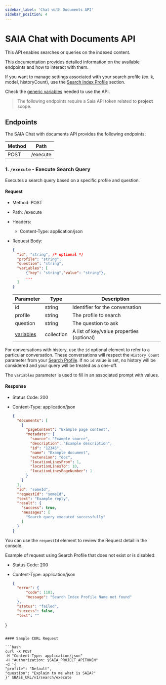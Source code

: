 ```yaml
---
sidebar_label: 'Chat with Documents API'
sidebar_position: 4
---
```


# SAIA Chat with Documents API

This API enables searches or queries on the indexed content. 

This documentation provides detailed information on the available endpoints and how to interact with them. 

If you want to manage settings associated with your search profile (ex. k, model, historyCount), use the [Search Index Profile](../SearchIndexProfile.md) section.

Check the [generic variables](./APIReference.md#generic-variables) needed to use the API.

> The following endpoints require a Saia API token related to **project** scope.

## Endpoints

The SAIA Chat with documents API provides the following endpoints:

| Method | Path                  |
| ------ | --------------------- |
| POST   | /execute              |

### 1. `/execute` - Execute Search Query

Executes a search query based on a specific profile and question.

#### Request

- Method: POST
- Path: /execute
- Headers:
  - Content-Type: application/json
- Request Body:

  ```json
  {
    "id": "string", /* optional */
    "profile": "string",
    "question": "string",
    "variables": [
        {"key": "string","value": "string"},
        ...
    ]
  }
  ```

  | Parameter | Type   | Description                     |
  | --------- | ------ | ------------------------------- |
  | id | string | Identifier for the conversation |
  | profile   | string | The profile to search           |
  | question  | string | The question to ask             |
  | [variables](../Prompt.md#design) | collection | A list of key/value properties (optional)|

For conversations with history, use the `id` optional element to refer to a particular conversation. These conversations will respect the `History Count` parameter from your [Search Profile](../SearchIndexProfile.md#history-document-count-scores). If no `id` value is set, no history will be considered and your query will be treated as a one-off. 

The `variables` parameter is used to fill in an associated prompt with values. 

#### Response

- Status Code: 200
- Content-Type: application/json

  ```json
  {
    "documents": [
      {
        "pageContent": "Example page content",
        "metadata": {
          "source": "Example source",
          "description": "Example description",
          "id": "12345",
          "name": "Example document",
          "extension": "doc",
          "locationLinesFrom": 1,
          "locationLinesTo": 10,
          "locationLinesPageNumber": 1
        }
      }
    ],
    "id": "someId",
    "requestId": "someId",
    "text": "Example reply",
    "result": {
      "success": true,
      "messages": [
        "Search query executed successfully"
      ]
    }
  }
  ```

You can use the `requestId` element to review the Request detail in the console.

Example of request using Search Profile that does not exist or is disabled:
- Status Code: 200
- Content-Type: application/json

  ```json
  {
    "error": {
        "code": 1101,
        "message": "Search Index Profile Name not found"
    },
    "status": "failed",
    "success": false,
    "text": ""
}
  ```

#### Sample CURL Request

```bash
curl -X POST
  -H "Content-Type: application/json"
  -H "Authorization: $SAIA_PROJECT_APITOKEN"
  -d '{
  "profile": "Default",
  "question": "Explain to me what is SAIA?"
}' $BASE_URL/v1/search/execute
```

